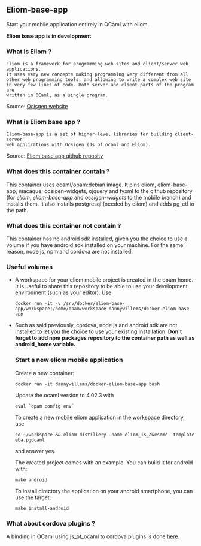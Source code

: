 ## Eliom-base-app
Start your mobile application entirely in OCaml with eliom.

**Eliom base app is in development**

### What is Eliom ?

```
Eliom is a framework for programming web sites and client/server web
applications.
It uses very new concepts making programming very different from all
other web programming tools, and allowing to write a complex web site
in very few lines of code. Both server and client parts of the program are
written in OCaml, as a single program.
```

Source: [Ocisgen website](http://ocsigen.org/eliom/)

### What is Eliom base app ?

```
Eliom-base-app is a set of higher-level libraries for building client-server
web applications with Ocsigen (Js_of_ocaml and Eliom).
```

Source: [Eliom base app github
reposity](https://github.com/ocsigen/eliom-base-app)

### What does this container contain ?
This container uses ocaml/opam:debian image. It pins eliom, eliom-base-app,
macaque, ocsigen-widgets, ojquery and tyxml to the github repository (for
*eliom*, *eliom-base-app* and *ocsigen-widgets* to the mobile branch) and
installs them. It also installs postgresql (needed by eliom) and adds pg_ctl to
the path.

### What does this container not contain ?
This container has no android sdk installed, given you the choice to use a
volume if you have android sdk installed on your machine.
For the same reason, node js, npm and cordova are not installed.

### Useful volumes
* A workspace for your eliom mobile project is created in the opam home. It is
  useful to share this repository to be able to use your development environment
  (such as your editor).
  Use
  ```Shell
  docker run -it -v /srv/docker/eliom-base-app/workspace:/home/opam/workspace dannywillems/docker-eliom-base-app
  ```

* Such as said previously, cordova, node js and android sdk are not installed
  to let you the choice to use your existing installation.
  **Don't forget to add npm packages repository to the container path as well
  as android_home variable.**

  ### Start a new eliom mobile application

  Create a new container:
  ```Shell
  docker run -it dannywillems/docker-eliom-base-app bash
  ```

  Update the ocaml version to 4.02.3 with
  ```Shell
  eval `opam config env`
  ```

  To create a new mobile eliom application in the workspace directory, use
  ```Shell
  cd ~/workspace && eliom-distillery -name eliom_is_awesome -template eba.pgocaml
  ```
  and answer yes.

  The created project comes with an example. You can build it for android
  with:
  ```Shell
  make android
  ```

  To install directory the application on your android smartphone, you can use
  the target:
  ```Shell
  make install-android
  ```

### What about cordova plugins ?

A binding in OCaml using js_of_ocaml to cordova plugins is done
[here](https://github.com/dannywillems/ocaml-cordova-plugin-list).
